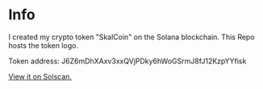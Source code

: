 # Info
I created my crypto token "SkalCoin" on the Solana blockchain. This Repo hosts the token logo.

Token address: J6Z6mDhXAxv3xxQVjPDky6hWoGSrmJ8fJ12KzpYYfisk

[View it on Solscan.](https://solscan.io/token/J6Z6mDhXAxv3xxQVjPDky6hWoGSrmJ8fJ12KzpYYfisk)
